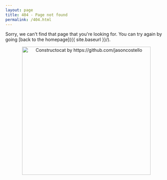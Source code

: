 ```yaml
---
layout: page
title: 404 - Page not found
permalink: /404.html
---
```


Sorry, we can't find that page that you're looking for. You can try again by going [back to the homepage]({{ site.baseurl }}/).

<center><img src="{{ site.baseurl }}/images/404.jpg" alt="Constructocat by https://github.com/jasoncostello" style="width: 400px;"/></center>
